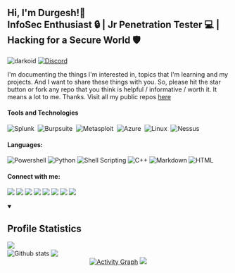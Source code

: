 <!--
used a lot o badges from https://github.com/alexandresanlim/Badges4-README.md-Profile
-->

## Hi, I'm Durgesh!🤠 <br> InfoSec Enthusiast 🔒 | Jr Penetration Tester 💻 | Hacking for a Secure World 🛡️
<p>
  <img src="https://komarev.com/ghpvc/?username=darkoid" alt="darkoid" />
  <a href="https://github.com/darkoid/#Connect%20with$20me:"><img src="https://img.shields.io/badge/with%20me-000000?style=for-the-badge&logo=About.me&label=Connect&message=Contact Me&color=36393f&style=flat-square" alt="Discord"></a>
</p>

I'm documenting the things I'm interested in, topics that I'm learning and my projects. And I want to share these things with you. So, please hit the star button or fork any repo that you think is helpful / informative / worth it. It means a lot to me. Thanks. Visit all my public repos [here](https://github.com/darkoid?tab=repositories&q=&type=source&language=&sort=star)

#### Tools and Technologies

![Splunk](https://img.shields.io/badge/Splunk-000000?style=for-the-badge&logo=Splunk&logoColor=white)&nbsp;
![Burpsuite](https://img.shields.io/badge/Burpsuite-FF6600?style=for-the-badge)&nbsp;
![Metasploit](https://img.shields.io/badge/Metasploit-0082C9?style=for-the-badge)&nbsp;
![Azure](https://img.shields.io/badge/azure-0089D6?style=for-the-badge&logo=microsoft-azure&logoColor=white)&nbsp;
![Linux](https://img.shields.io/badge/Linux-FCC624?style=for-the-badge&logo=linux&logoColor=black)&nbsp;
![Nessus](https://img.shields.io/badge/Nessus-0FAAFF?style=for-the-badge)

<!---
Extras I know but don't show
![VMWare](https://img.shields.io/badge/VMware-231f20?style=for-the-badge&logo=VMware&logoColor=white)&nbsp;
![VirtualBox](https://img.shields.io/badge/VirtualBox-21416b?style=for-the-badge&logo=VirtualBox&logoColor=white)&nbsp;
![Tor Browser](https://img.shields.io/badge/Tor_Browser-7D4698?style=for-the-badge&logo=Tor-Browser&logoColor=white)&nbsp;
![iTerm2](https://img.shields.io/badge/iTerm2-000000?style=for-the-badge&logo=iterm2&logoColor=white)&nbsp;
![Mac OS](https://img.shields.io/badge/mac%20os-000000?style=for-the-badge&logo=apple&logoColor=white)&nbsp;
![Canva](https://img.shields.io/badge/Canva-%2300C4CC.svg?&style=for-the-badge&logo=Canva&logoColor=white)&nbsp;
![HTB](https://img.shields.io/badge/HackTheBox-111927?style=for-the-badge&logo=Hack%20The%20Box&logoColor=9FEF00)&nbsp;
![Kali Linux](https://img.shields.io/badge/Kali_Linux-557C94?style=for-the-badge&logo=kali-linux&logoColor=white)&nbsp;
![Git](https://img.shields.io/badge/GIT-E44C30?style=for-the-badge&logo=git&logoColor=white)&nbsp;
--->

#### Languages:

![Powershell](https://img.shields.io/badge/powershell-5391FE?style=for-the-badge&logo=powershell&logoColor=white)
![Python](https://img.shields.io/badge/HackTheBox-111927?style=for-the-badge&logo=Hack%20The%20Box&logoColor=9FEF00)
![Shell Scripting](https://img.shields.io/badge/Shell_Script-121011?style=for-the-badge&logo=gnu-bash&logoColor=white)
![C++](https://img.shields.io/badge/C%2B%2B-00599C?style=for-the-badge&logo=c%2B%2B&logoColor=white)
![Markdown](https://img.shields.io/badge/markdown-%23000000.svg?style=for-the-badge&logo=markdown&logoColor=white)
![HTML](https://img.shields.io/badge/HTML5-E34F26?style=for-the-badge&logo=html5&logoColor=white)

#### Connect with me:

[<img src ="https://img.shields.io/badge/Gmail-D14836?style=for-the-badge&logo=gmail&logoColor=white">](mailto:durgeshshah.wdn@gmail.com)
[<img src ="https://img.shields.io/badge/YouTube-FF0000?style=for-the-badge&logo=youtube&logoColor=white">](https://www.youtube.com/@darkoiddefense)
[<img src ="https://img.shields.io/badge/website-000000?style=for-the-badge&logo=About.me&logoColor=white">](https://darkoid.github.io/cv2)
[<img src="https://img.shields.io/badge/Twitter-1DA1F2?style=for-the-badge&logo=twitter&logoColor=white" />](https://twitter.com/DurgeshShah16) 
[<img src="https://img.shields.io/badge/LinkedIn-0077B5?style=for-the-badge&logo=linkedin&logoColor=white" />](https://www.linkedin.com/in/darkoid/)
[<img src="https://img.shields.io/badge/Instagram-E4405F?style=for-the-badge&logo=instagram&logoColor=white" />](https://instagram.com/darkoid.durgesh)
[<img src="https://img.shields.io/badge/eJPTv2_Exam-2CA5E0?style=for-the-badge&logo=telegram&logoColor=white" />](https://t.me/eJPTv2_Exam)
[<img src="https://img.shields.io/badge/Discord-5865F2?style=for-the-badge&logo=discord&logoColor=white" />](https://discordapp.com/users/856957226555670529)

</p>
<!---
### Gonna need to edit this and use later
[<img src="" />]()
[<img src="https://img.shields.io/badge/orcid-A6CE39?style=for-the-badge&logo=orcid&logoColor=white" />](https://example.com)
[<img src="https://img.shields.io/badge/linktree-39E09B?style=for-the-badge&logo=linktree&logoColor=white" />](https://example.com)
[<img src="https://img.shields.io/badge/GitHub-100000?style=for-the-badge&logo=github&logoColor=white" />](https://example.com)
[<img src="https://img.shields.io/badge/bio.link-000000%7D?style=for-the-badge&logo=biolink&logoColor=white" />](https://example.com)
[<img src="https://img.shields.io/badge/Spotify-1ED760?&style=for-the-badge&logo=spotify&logoColor=white" />](https://example.com)
--->

<details open>
<summary><h2> Profile Statistics </h2></summary>
  <img align="center" src="https://github-readme-streak-stats.herokuapp.com/?user=darkoid"/>
  <br>
  <img align="center" src="https://github-readme-stats.vercel.app/api?username=darkoid&show_icons=true&include_all_commits=true&theme=transparent&rank_icon=github&hide_border=true&custom_title=GitHub%20Stats" alt="Github stats"/> <img align="center" src="https://github-readme-stats.vercel.app/api/top-langs/?username=darkoid&layout=compact&theme=transparent&hide_border=true" />
  <div align="center">
  <a href="https://github.com/darkoid/darkoid"><img alt="Activity Graph" src="https://github-readme-activity-graph.vercel.app/graph/?username=darkoid&theme=transparent&hide_border=true&custom_title=Contribution%20Graph" /></a>
  <img src="https://github-profile-trophy.vercel.app/?username=darkoid" />
  </div>
</details>
